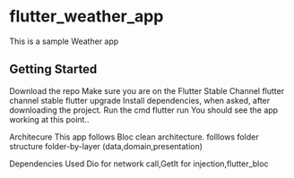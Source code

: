 # flutter_weather_app

This is a sample Weather app 

## Getting Started
Download the repo
Make sure you are on the Flutter Stable Channel
flutter channel stable
flutter upgrade
Install dependencies, when asked, after downloading the project.
Run the cmd
flutter run
You should see the app working at this point..

Architecure
This app follows Bloc clean architecture.
folllows folder structure folder-by-layer (data,domain,presentation)

Dependencies
Used Dio for network call,GetIt for injection,flutter_bloc

